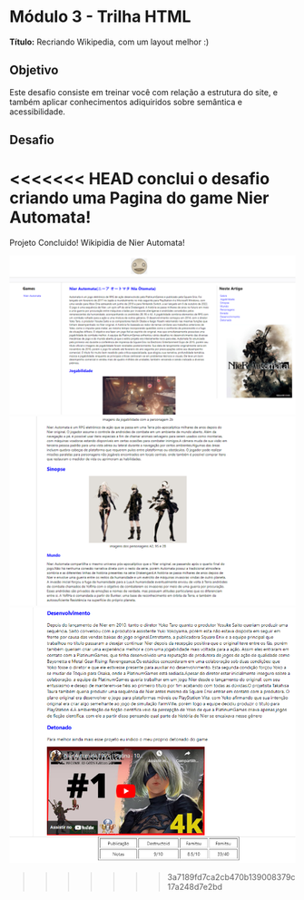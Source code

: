 # Módulo 3 - Trilha HTML

**Título:** Recriando Wikipedia, com um layout melhor :)

## Objetivo
Este desafio consiste em treinar você com relação a estrutura do site, e também aplicar conhecimentos adiquiridos sobre semântica e acessibilidade.

## Desafio
<<<<<<< HEAD
conclui o desafio criando uma Pagina do game Nier Automata!
=======
Projeto Concluido! Wikipidia de Nier Automata!

<img src="https://github.com/RodrigoBergenthal/Forma-o-HTML-Web-Developer/blob/master/Forma%C3%A7%C3%A3o%20HTML%20Web%20Develope/desafio03-site%20final/assets/images/print01.png">
<img src="https://github.com/RodrigoBergenthal/Forma-o-HTML-Web-Developer/blob/master/Forma%C3%A7%C3%A3o%20HTML%20Web%20Develope/desafio03-site%20final/assets/images/print02.png">
<img src="https://github.com/RodrigoBergenthal/Forma-o-HTML-Web-Developer/blob/master/Forma%C3%A7%C3%A3o%20HTML%20Web%20Develope/desafio03-site%20final/assets/images/print03.png?raw=true">

>>>>>>> 3a7189fd7ca2cb470b139008379c17a248d7e2bd
